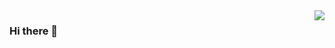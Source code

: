 <a href="#">
<img align="right" src="https://github-readme-stats.vercel.app/api?username=madiajiah11&show_icons=true&theme=tokyonight&hide_title=true" />
</a>

### Hi there 👋


<!--
**madiajijah11/madiajijah11** is a ✨ _special_ ✨ repository because its `README.md` (this file) appears on your GitHub profile.

Here are some ideas to get you started:

- 🔭 I’m currently working on ...
- 🌱 I’m currently learning ...
- 👯 I’m looking to collaborate on ...
- 🤔 I’m looking for help with ...
- 💬 Ask me about ...
- 📫 How to reach me: ...
- 😄 Pronouns: ...
- ⚡ Fun fact: ...
-->
